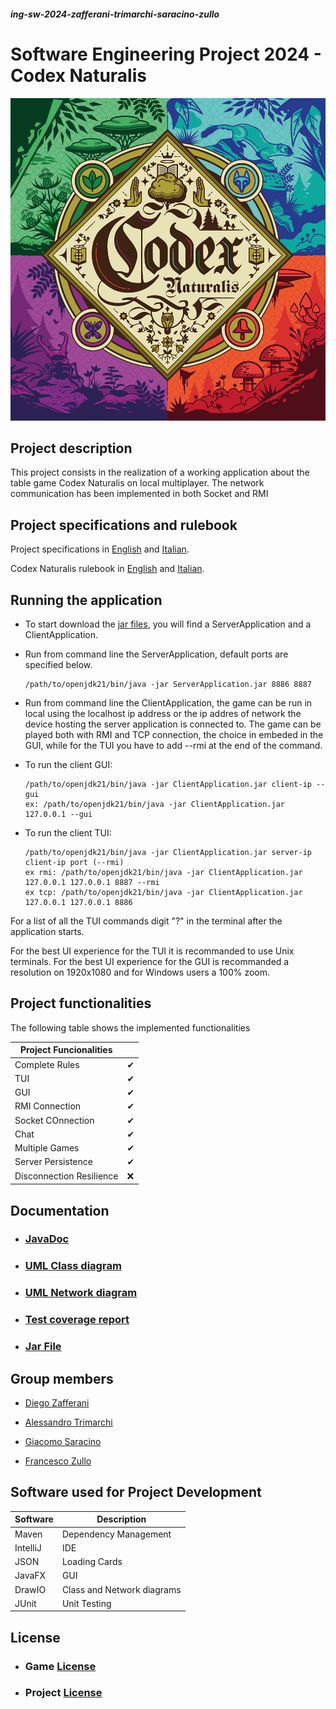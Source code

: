 ##### ing-sw-2024-zafferani-trimarchi-saracino-zullo

# Software Engineering Project 2024 - Codex Naturalis
![Codex Naturalis](https://github.com/DiegoZaff/ing-sw-2024-zafferani-trimarchi-saracino-zullo/blob/a8db7a035c7d94030ae9989600cca92f9ab789fa/deliverables/Rules%20and%20requirements/814qEh0JKdS.jpg)



## Project description

This project consists in the realization of a working application about the table game Codex Naturalis on local multiplayer. The network communication  has been implemented in both Socket and RMI



## Project specifications and rulebook

Project specifications in [English](https://github.com/DiegoZaff/ing-sw-2024-zafferani-trimarchi-saracino-zullo/blob/a8db7a035c7d94030ae9989600cca92f9ab789fa/deliverables/Rules%20and%20requirements/requirements%20english.pdf) and [Italian](https://github.com/DiegoZaff/ing-sw-2024-zafferani-trimarchi-saracino-zullo/blob/a8db7a035c7d94030ae9989600cca92f9ab789fa/deliverables/Rules%20and%20requirements/requirements.pdf).

Codex Naturalis rulebook in [English](https://github.com/DiegoZaff/ing-sw-2024-zafferani-trimarchi-saracino-zullo/blob/a8db7a035c7d94030ae9989600cca92f9ab789fa/deliverables/Rules%20and%20requirements/CODEX_Rulebook_EN.pdf) and [Italian](https://github.com/DiegoZaff/ing-sw-2024-zafferani-trimarchi-saracino-zullo/blob/a8db7a035c7d94030ae9989600cca92f9ab789fa/deliverables/Rules%20and%20requirements/CODEX_Rulebook_IT.pdf).



## Running the application

- To start download the [jar files](https://github.com/DiegoZaff/ing-sw-2024-zafferani-trimarchi-saracino-zullo/tree/main/out/artifacts/GC28_jar), you will find a ServerApplication and a ClientApplication.
- Run from command line the ServerApplication, default ports are specified below.

      /path/to/openjdk21/bin/java -jar ServerApplication.jar 8886 8887
      
- Run from command line the ClientApplication, the game can be run in local using the localhost ip address or the ip addres of network the device hosting the server application is connected to.
The game can be played both with RMI and TCP connection, the choice in embeded in the GUI, while for the TUI you have to add --rmi at the end of the command.

- To run the client GUI:

      /path/to/openjdk21/bin/java -jar ClientApplication.jar client-ip --gui
      ex: /path/to/openjdk21/bin/java -jar ClientApplication.jar 127.0.0.1 --gui

- To run the client TUI:

      /path/to/openjdk21/bin/java -jar ClientApplication.jar server-ip client-ip port (--rmi)
      ex rmi: /path/to/openjdk21/bin/java -jar ClientApplication.jar 127.0.0.1 127.0.0.1 8887 --rmi
      ex tcp: /path/to/openjdk21/bin/java -jar ClientApplication.jar 127.0.0.1 127.0.0.1 8886

For a list of all the TUI commands digit "?" in the terminal after the application starts.

For the best UI experience for the TUI it is recommanded to use Unix terminals.
For the best UI experience for the GUI is recommanded a resolution on 1920x1080 and for Windows users a 100% zoom.

## Project functionalities

The following table shows the implemented functionalities

| Project Funcionalities   |    |
|--------------------------|----|
| Complete Rules           | ✔  |
| TUI                      | ✔  |
| GUI                      | ✔  |
| RMI Connection           | ✔  |
| Socket COnnection        | ✔  |
| Chat                     | ✔  |
| Multiple Games           | ✔  |
| Server Persistence       |  ✔ |
| Disconnection Resilience | ❌  |


## Documentation

* ### [JavaDoc](https://gc28project.netlify.app/it.polimi.ingsw.gc28/module-summary.html)
* ### [UML Class diagram](https://github.com/DiegoZaff/ing-sw-2024-zafferani-trimarchi-saracino-zullo/blob/a604bbb1bd29c48ee914b22a45e0188c3ddd3fdc/deliverables/UML2/uml%20model%202.png)

* ### [UML Network diagram](https://github.com/DiegoZaff/ing-sw-2024-zafferani-trimarchi-saracino-zullo/blob/a604bbb1bd29c48ee914b22a45e0188c3ddd3fdc/deliverables/UML2/uml%20rete.drawio.png)

* ### [Test coverage report](https://gc28testcoverage.netlify.app/)

* ### [Jar File](https://github.com/DiegoZaff/ing-sw-2024-zafferani-trimarchi-saracino-zullo/tree/main/out/artifacts/GC28_jar)



## Group members

* [Diego Zafferani](https://github.com/DiegoZaff)

* [Alessandro Trimarchi](https://github.com/AlessandroTrimarchi)

* [Giacomo Saracino](https://github.com/giasa-poli)

* [Francesco Zullo](https://github.com/ZulloFrancesco)





## Software used for Project Development

| Software | Description                |
|----------|----------------------------|
| Maven    | Dependency Management      |
| IntelliJ | IDE                        |
| JSON     | Loading Cards              |
| JavaFX   | GUI                        |
| DrawIO   | Class and Network diagrams |
| JUnit    | Unit Testing               |

## License

* ### Game [License](https://www.craniocreations.it/prodotto/codex-naturalis)

* ### Project [License](https://github.com/DiegoZaff/ing-sw-2024-zafferani-trimarchi-saracino-zullo/blob/62c8999c15e8e05dc601cd14efefa12c3c669287/LICENSE)


